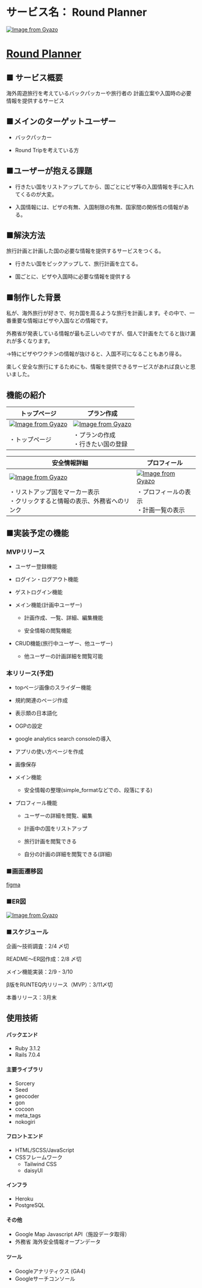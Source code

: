 # サービス名： Round Planner

[![Image from Gyazo](https://i.gyazo.com/7d5266b856cb0f732f0db29d68ea45d9.jpg)](https://gyazo.com/7d5266b856cb0f732f0db29d68ea45d9)

# [Round Planner](http://www.round-planner.com)

## ■ サービス概要
海外周遊旅行を考えているバックパッカーや旅行者の
計画立案や入国時の必要情報を提供するサービス
## ■メインのターゲットユーザー
- バックパッカー

- Round Tripを考えている方

## ■ユーザーが抱える課題
- 行きたい国をリストアップしてから、国ごとにビザ等の入国情報を手に入れてくるのが大変。

- 入国情報には、ビザの有無、入国制限の有無、国家間の関係性の情報がある。

## ■解決方法
旅行計画と計画した国の必要な情報を提供するサービスをつくる。

- 行きたい国をピックアップして、旅行計画を立てる。

- 国ごとに、ビザや入国時に必要な情報を提供する


## ■制作した背景
私が、海外旅行が好きで、何カ国を周るような旅行を計画します。その中で、一番重要な情報はビザや入国などの情報です。

外務省が発表している情報が最も正しいのですが、個人で計画をたてると抜け漏れが多くなります。

 →特にビザやワクチンの情報が抜けると、入国不可になることもあり得る。

楽しく安全な旅行にするためにも、情報を提供できるサービスがあれば良いと思いました。

## 機能の紹介

| トップページ                                                          | プラン作成                                                          |
| ------------------------------------------------------------------ | -------------------------------------------------------------------- |
| [![Image from Gyazo](https://i.gyazo.com/460d048af34ef22b107fde2c479b5b34.jpg)](https://gyazo.com/460d048af34ef22b107fde2c479b5b34) | [![Image from Gyazo](https://i.gyazo.com/f9e5d7fa6368debb7573c6ddae5a2caa.jpg)](https://gyazo.com/f9e5d7fa6368debb7573c6ddae5a2caa)  |
| ・トップページ              | ・プランの作成<br> ・行きたい国の登録                           |

| 安全情報詳細                                                                       | プロフィール                                                         |
| ------------------------------------------------------------------                | -------------------------------------------------------------------- |
|[![Image from Gyazo](https://i.gyazo.com/6d52f2957b599827ba5dcdc5c5d4b4da.jpg)](https://gyazo.com/6d52f2957b599827ba5dcdc5c5d4b4da) | [![Image from Gyazo](https://i.gyazo.com/2b1a29a8c95532f0cc385af862517c88.jpg)](https://gyazo.com/2b1a29a8c95532f0cc385af862517c88) |
| ・リストアップ国をマーカー表示<br>・クリックすると情報の表示、外務省へのリンク | ・プロフィールの表示<br>・計画一覧の表示          |

## ■実装予定の機能
### MVPリリース

- ユーザー登録機能

- ログイン・ログアウト機能

- ゲストログイン機能

- メイン機能(計画中ユーザー)

  - 計画作成、一覧、詳細、編集機能

  - 安全情報の閲覧機能

- CRUD機能(旅行中ユーザー、他ユーザー)

  - 他ユーザーの計画詳細を閲覧可能

### 本リリース(予定)

  - topページ画像のスライダー機能

  - 規約関連のページ作成

  - 表示類の日本語化

  - OGPの設定

  - google analytics  search consoleの導入

  - アプリの使い方ページを作成

  - 画像保存

  - メイン機能

    - 安全情報の整理(simple_formatなどでの、段落にする)

- プロフィール機能

  - ユーザーの詳細を閲覧、編集

  - 計画中の国をリストアップ

  - 旅行計画を閲覧できる

  - 自分の計画の詳細を閲覧できる(詳細)


### ■画面遷移図
[figma](https://www.figma.com/file/Bqv2jm6XStVIqhG6oithXs/Round-Planner?t=LDsPw9EsTTORywpQ-6)

### ■ER図
[![Image from Gyazo](https://i.gyazo.com/1c5329700081d196b97d55dc4bd664df.png)](https://gyazo.com/1c5329700081d196b97d55dc4bd664df)
### ■スケジュール
  企画〜技術調査：2/4 〆切

  README〜ER図作成：2/8 〆切

  メイン機能実装：2/9 - 3/10

  β版をRUNTEQ内リリース（MVP）：3/11〆切

  本番リリース：3月末

## 使用技術

#### バックエンド

- Ruby 3.1.2
- Rails 7.0.4

#### 主要ライブラリ

- Sorcery
- Seed
- geocoder
- gon
- cocoon
- meta_tags
- nokogiri

#### フロントエンド

- HTML/SCSS/JavaScript
- CSSフレームワーク
  - Tailwind CSS
  - daisyUI
  
#### インフラ

- Heroku
- PostgreSQL

#### その他

- Google Map Javascript API（施設データ取得）
- 外務省 海外安全情報オープンデータ

#### ツール

- Googleアナリティクス (GA4)
- Googleサーチコンソール


